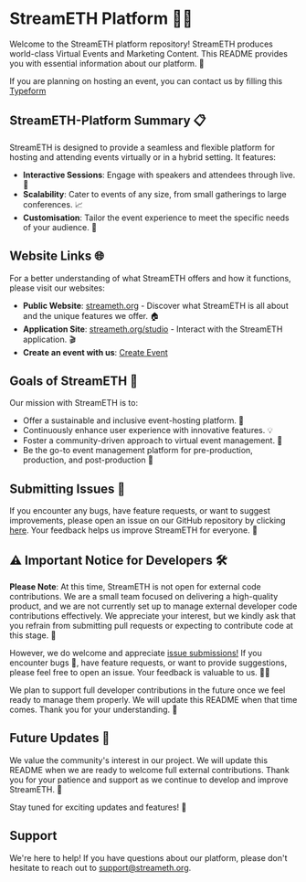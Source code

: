 # StreamETH Platform 🎥🌐

Welcome to the StreamETH platform repository! StreamETH produces world-class Virtual Events and Marketing Content. This README provides you with essential information about our platform. 🚀

If you are planning on hosting an event, you can contact us by filling this [Typeform](https://xg2nwufp1ju.typeform.com/to/UHZwa5M3?typeform-source=info.streameth.org)

## StreamETH-Platform Summary 📋

StreamETH is designed to provide a seamless and flexible platform for hosting and attending events virtually or in a hybrid setting. It features:

- **Interactive Sessions**: Engage with speakers and attendees through live. 💬
- **Scalability**: Cater to events of any size, from small gatherings to large conferences. 📈
- **Customisation**: Tailor the event experience to meet the specific needs of your audience. 🎨

## Website Links 🌐

For a better understanding of what StreamETH offers and how it functions, please visit our websites:

- **Public Website**: [streameth.org](https://streameth.org) - Discover what StreamETH is all about and the unique features we offer. 🏠
- **Application Site**: [streameth.org/studio](https://streameth.org/studio) - Interact with the StreamETH application. 🎬
- **Create an event with us**: [Create Event](https://xg2nwufp1ju.typeform.com/to/UHZwa5M3?typeform-source=info.streameth.org)

## Goals of StreamETH 🎯

Our mission with StreamETH is to:

- Offer a sustainable and inclusive event-hosting platform. 🌱
- Continuously enhance user experience with innovative features. 💡
- Foster a community-driven approach to virtual event management. 🤝
- Be the go-to event management platform for pre-production, production, and post-production 🎯

## Submitting Issues 🐛

If you encounter any bugs, have feature requests, or want to suggest improvements, please open an issue on our GitHub repository by clicking [here](https://github.com/streamethorg/streameth-platform/issues). Your feedback helps us improve StreamETH for everyone. 📝

## ⚠️ Important Notice for Developers 🛠️

**Please Note**: At this time, StreamETH is not open for external code contributions. We are a small team focused on delivering a high-quality product, and we are not currently set up to manage external developer code contributions effectively. We appreciate your interest, but we kindly ask that you refrain from submitting pull requests or expecting to contribute code at this stage. 🙏

However, we do welcome and appreciate [issue submissions!](https://github.com/streamethorg/streameth-platform/issues) If you encounter bugs 🐛, have feature requests, or want to provide suggestions, please feel free to open an issue. Your feedback is valuable to us. 🐛💡

We plan to support full developer contributions in the future once we feel ready to manage them properly. We will update this README when that time comes. Thank you for your understanding. 🌟

## Future Updates 🔮

We value the community's interest in our project. We will update this README when we are ready to welcome full external contributions. Thank you for your patience and support as we continue to develop and improve StreamETH. 🙌

Stay tuned for exciting updates and features! 🎉

## Support

We're here to help! If you have questions about our platform, please don't hesitate to reach out to support@streameth.org.
